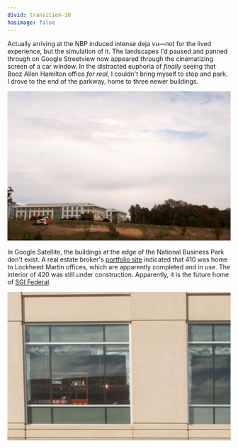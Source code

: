 ```yaml
---
divid: transition-10
hasimage: false
---
```

Actually arriving at the NBP induced intense deja vu—not for the lived experience, but the simulation of it. The landscapes I'd paused and panned through on Google Streetview now appeared through the cinematizing screen of a car window. In the distracted euphoria of *finally* seeing that Booz Allen Hamilton office *for real*, I couldn't bring myself to stop and park. I drove to the end of the parkway, home to three newer buildings. 

<p class="center">
<img src="img_/DSC_0025.jpg" />
</p>

In Google Satellite, the buildings at the edge of the National Business Park don't exist. A real estate broker's [portfolio site](http://www.aegispg.com/sectors/detail2.php?property_id=95&sector_id=101&property_name=Lockheed%20Martin%20Corporation%20-%20410%20National%20Business%20Parkway) indicated that 410 was home to Lockheed Martin offices, which are apparently completed and in use. The interior of 420 was still under construction. Apparently, it is the future home of [SGI Federal](http://www.sgi.com/global/). 

<p class="center">
<img src="img_/DSC_0014.jpg" />
</p>